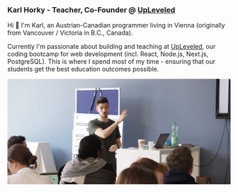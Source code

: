 ### Karl Horky - Teacher, Co-Founder @ [UpLeveled](https://upleveled.io)

Hi 👋 I'm Karl, an Austrian-Canadian programmer living in Vienna (originally from Vancouver / Victoria in B.C., Canada).

Currently I'm passionate about building and teaching at [UpLeveled](https://upleveled.io), our coding bootcamp for web development (incl. React, Node.js, Next.js, PostgreSQL). This is where I spend most of my time - ensuring that our students get the best education outcomes possible.

<img src="https://raw.githubusercontent.com/karlhorky/karlhorky/main/karl-teaching.jpg" alt="Karl teaching students" />
